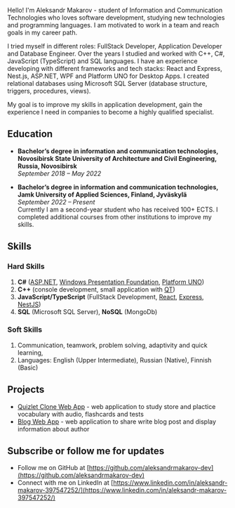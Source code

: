 Hello! I'm Aleksandr Makarov - student of Information and Communication Technologies who loves software development, studying new technologies and programming languages. I am motivated to work in a team and reach goals in my career path.

I tried myself in different roles: FullStack Developer, Application Developer and Database Engineer. Over the years I studied and worked with C++, C#, JavaScript (TypeScript) and SQL languages. I have an experience developing with different frameworks and tech stacks: React and Express, Nest.js, ASP.NET, WPF and Platform UNO for Desktop Apps. I created relational databases using Microsoft SQL Server (database structure, triggers, procedures, views).

My goal is to improve my skills in application development, gain the experience I need in companies to become a highly qualified specialist.

## Education

- **Bachelor’s degree in information and communication technologies, Novosibirsk State University of Architecture and Civil Engineering, Russia, Novosibirsk**  
  _September 2018 – May 2022_

- **Bachelor’s degree in information and communication technologies, Jamk University of Applied Sciences, Finland, Jyväskylä**  
  _September 2022 – Present_  
  Currently I am a second-year student who has received 100+ ECTS. I completed additional courses from other institutions to improve my skills.

## Skills

### Hard Skills

1.  **C#** ([ASP.NET](https://dotnet.microsoft.com/en-us/apps/aspnet), [Windows Presentation Foundation](https://learn.microsoft.com/en-us/dotnet/desktop/wpf/getting-started/?view=netframeworkdesktop-4.8), [Platform UNO](https://platform.uno/))
2.  **C++** (console development, small application with [QT](https://www.qt.io/))
3.  **JavaScript/TypeScript** (FullStack Development, [React](https://react.dev/), [Express](https://expressjs.com/), [NestJS](https://docs.nestjs.com/))
4.  **SQL** (Microsoft SQL Server), **NoSQL** (MongoDb)

### Soft Skills

1. Communication, teamwork, problem solving, adaptivity and quick learning,
2. Languages: English (Upper Intermediate), Russian (Native), Finnish (Basic)

## Projects

- [Quizlet Clone Web App](https://github.com/aleksandrmakarov-dev/education-platform-project) - web application to study store and plactice vocabulary with audio, flashcards and tests
- [Blog Web App](https://github.com/aleksandrmakarov-dev/practice-project) - web application to share write blog post and display information about author

## Subscribe or follow me for updates

- Follow me on GitHub at [https://github.com/aleksandrmakarov-dev](https://github.com/aleksandrmakarov-dev)
- Connect with me on LinkedIn at [https://www.linkedin.com/in/aleksandr-makarov-397547252/](https://www.linkedin.com/in/aleksandr-makarov-397547252/)
